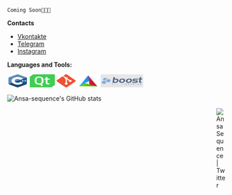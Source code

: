 
                                                                              Coming Soon🤘🏻🔥


**Contacts**
- [Vkontakte](https://vk.com/ansa.sequence)
- [Telegram](https://t.me/NoHaxEx)
- [Instagram](https://www.instagram.com/sahil_is_baku/)

**Languages and Tools:**  
<div class="tools_and_languages">
  <code><img height="30" src="./.vs/C++_logo.png" alt="C++" width="48px"/></code>
  <code><img height="30" src="./.vs/Qt_logo.png" alt="Qt framework" width="58px"/></code>
  <code><img height="30" src="./.vs/Git_logo.png" alt="Git" width="44px"/></code>
  <code><img height="30" src="./.vs/CMake_logo.png" alt="CMake" width="50px"/></code>
  <code><img height="30" src="./.vs/Boost_logo.png" alt="Boost C++ libraries" width="98px"/></code>
</div>



![Ansa-sequence's GitHub stats](https://github-readme-stats.vercel.app/api?username=ansa-sequence&show_icons=true&theme=dracula&count_private=true&show_owner=true&hide_border=true&layout=compact)

<a href="https://twitter.com/KulievSakhil">
  <img align="right" alt="Ansa Sequence | Twitter" width="21px" src="https://raw.githubusercontent.com/anuraghazra/anuraghazra/master/assets/twitter.svg" />
</a>

